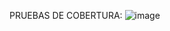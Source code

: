 PRUEBAS DE COBERTURA:
![image](https://github.com/MatiDelbono3/ucse-prog2-2024-U2-Delbono/assets/88385683/2c08ea0e-b2d9-43f1-b41e-226d1ae2407b)

